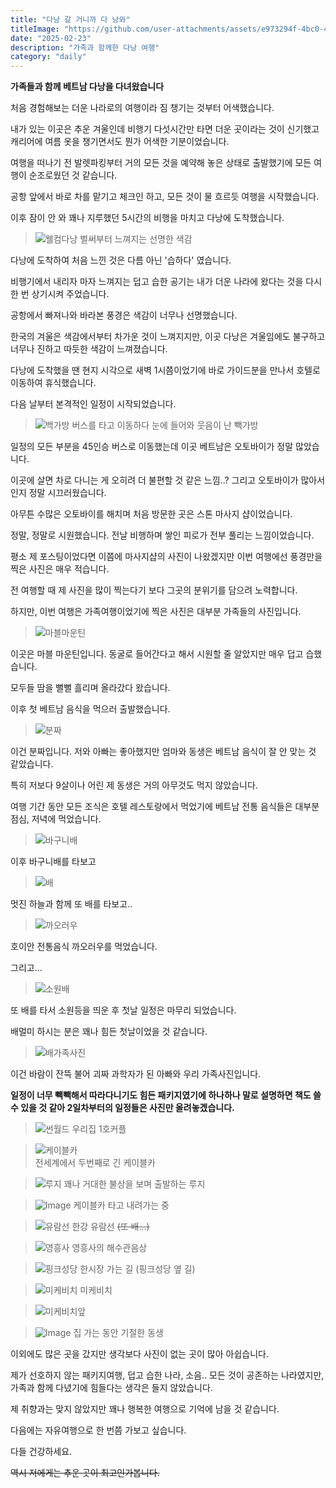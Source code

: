 ```yaml
---
title: "다낭 갈 거니까 다 낭와"
titleImage: "https://github.com/user-attachments/assets/e973294f-4bc0-4153-a191-123861f46529"
date: "2025-02-23"
description: "가족과 함께한 다낭 여행"
category: "daily"
---
```


**가족들과 함께 베트남 다낭을 다녀왔습니다**

처음 경험해보는 더운 나라로의 여행이라 짐 챙기는 것부터 어색했습니다.

내가 있는 이곳은 추운 겨울인데 비행기 다섯시간만 타면 더운 곳이라는 것이 신기했고 캐리어에 여름 옷을 챙기면서도 뭔가 어색한 기분이었습니다.

여행을 떠나기 전 발렛파킹부터 거의 모든 것을 예약해 놓은 상태로 출발했기에 모든 여행이 순조로웠던 것 같습니다.

공항 앞에서 바로 차를 맡기고 체크인 하고, 모든 것이 물 흐르듯 여행을 시작했습니다.

이후 잠이 안 와 꽤나 지루했던 5시간의 비행을 마치고 다낭에 도착했습니다.

> ![웰컴다낭](https://github.com/user-attachments/assets/e973294f-4bc0-4153-a191-123861f46529)
> 벌써부터 느껴지는 선명한 색감

다낭에 도착하여 처음 느낀 것은 다름 아닌 '습하다' 였습니다.

비행기에서 내리자 마자 느껴지는 덥고 습한 공기는 내가 더운 나라에 왔다는 것을 다시 한 번 상기시켜 주었습니다.

공항에서 빠져나와 바라본 풍경은 색감이 너무나 선명했습니다.

한국의 겨울은 색감에서부터 차가운 것이 느껴지지만, 이곳 다낭은 겨울임에도 불구하고 너무나 진하고 따듯한 색감이 느껴졌습니다.

다낭에 도착했을 땐 현지 시각으로 새벽 1시쯤이었기에 바로 가이드분을 만나서 호텔로 이동하여 휴식했습니다.

다음 날부터 본격적인 일정이 시작되었습니다.

> ![백가방](https://github.com/user-attachments/assets/6fb7def0-dda1-4330-b5e9-aacde171867b)
> 버스를 타고 이동하다 눈에 들어와 웃음이 난 빽가방

일정의 모든 부분을 45인승 버스로 이동했는데 이곳 베트남은 오토바이가 정말 많았습니다.

이곳에 살면 차로 다니는 게 오히려 더 불편할 것 같은 느낌..? 그리고 오토바이가 많아서인지 정말 시끄러웠습니다.

아무튼 수많은 오토바이를 해치며 처음 방문한 곳은 스톤 마사지 샵이었습니다.

정말, 정말로 시원했습니다. 전날 비행하며 쌓인 피로가 전부 풀리는 느낌이었습니다.

평소 제 포스팅이었다면 이쯤에 마사지샵의 사진이 나왔겠지만 이번 여행에선 풍경만을 찍은 사진은 매우 적습니다.

전 여행할 때 제 사진을 많이 찍는다기 보다 그곳의 분위기를 담으려 노력합니다.

하지만, 이번 여행은 가족여행이었기에 찍은 사진은 대부분 가족들의 사진입니다.

> ![마블마운틴](https://github.com/user-attachments/assets/9a731b00-3627-4eb3-a760-970a582459ce)

이곳은 마블 마운틴입니다. 동굴로 들어간다고 해서 시원할 줄 알았지만 매우 덥고 습했습니다.

모두들 땀을 뻘뻘 흘리며 올라갔다 왔습니다.

이후 첫 베트남 음식을 먹으러 출발했습니다.

> ![분짜](https://github.com/user-attachments/assets/688ea4c6-d646-41e0-b773-9d797ebc9ee7)

이건 분짜입니다. 저와 아빠는 좋아했지만 엄마와 동생은 베트남 음식이 잘 안 맞는 것 같았습니다.

특히 저보다 9살이나 어린 제 동생은 거의 아무것도 먹지 않았습니다.

여행 기간 동안 모든 조식은 호텔 레스토랑에서 먹었기에 베트남 전통 음식들은 대부분 점심, 저녁에 먹었습니다.

> ![바구니배](https://github.com/user-attachments/assets/9f4ed772-ea19-47fd-9422-3c7a40f07934)

이후 바구니배를 타보고

> ![배](https://github.com/user-attachments/assets/127ba4c5-d330-4342-aed7-ec4e28647893)

멋진 하늘과 함께 또 배를 타보고..

> ![까오러우](https://github.com/user-attachments/assets/d4ed97cf-143e-4d2a-bb19-8ab702205c98)

호이안 전통음식 까오러우를 먹었습니다.

그리고...

> ![소원배](https://github.com/user-attachments/assets/0cc1cb06-f881-4672-aeb8-6a9b9f103211)

또 배를 타서 소원등을 띄운 후 첫날 일정은 마무리 되었습니다.

배멀미 하시는 분은 꽤나 힘든 첫날이었을 것 같습니다.

> ![배가족사진](https://github.com/user-attachments/assets/5ba3160d-7f7a-4bee-b7af-3f8792e24689)

이건 바람이 잔뜩 불어 괴짜 과학자가 된 아빠와 우리 가족사진입니다.

**일정이 너무 빽빽해서 따라다니기도 힘든 패키지였기에 하나하나 말로 설명하면 책도 쓸 수 있을 것 같아 2일차부터의 일정들은 사진만 올려놓겠습니다.**

> ![썬월드](https://github.com/user-attachments/assets/42db8100-2546-42f6-ac02-ef89b108ea38)
> 우리집 1호커플

> ![케이블카](https://github.com/user-attachments/assets/25a0d4f9-3715-40ee-8916-1b882cb071ea)  
> 전세계에서 두번째로 긴 케이블카

> ![루지](https://github.com/user-attachments/assets/5e3139e8-82d4-495e-98c5-68c72a8f654b)
> 꽤나 거대한 불상을 보며 출발하는 루지

> ![Image](https://github.com/user-attachments/assets/15c7156d-b707-44d0-ae11-1dd781b82e5a)
> 케이블카 타고 내려가는 중

> ![유람선](https://github.com/user-attachments/assets/cd3049c7-84c5-4d1f-9e7f-0ceebda94c58)
> 한강 유람선 ~~(또 배...)~~

> ![영흥사](https://github.com/user-attachments/assets/3be89306-6b28-498e-a541-f1a1296d4652)
> 영흥사의 해수관음상

> ![핑크성당](https://github.com/user-attachments/assets/1bdbd1ee-04c0-4530-a971-c60c533ab0f5)
> 한시장 가는 길 (핑크성당 옆 길)

> ![미케비치](https://github.com/user-attachments/assets/f5fd46e9-c3e9-4921-b5c2-787f61f73e3e)
> 미케비치

> ![미케비치앞](https://github.com/user-attachments/assets/9160216e-a4df-4fd7-b9c3-d43de21de1dd)

> ![Image](https://github.com/user-attachments/assets/93042dc7-2a8c-4ee1-8cdf-f71f5b47e734)
> 집 가는 동안 기절한 동생

이외에도 많은 곳을 갔지만 생각보다 사진이 없는 곳이 많아 아쉽습니다.

제가 선호하지 않는 패키지여행, 덥고 습한 나라, 소음.. 모든 것이 공존하는 나라였지만, 가족과 함께 다녔기에 힘들다는 생각은 들지 않았습니다.

제 취향과는 맞지 않았지만 꽤나 행복한 여행으로 기억에 남을 것 같습니다.

다음에는 자유여행으로 한 번쯤 가보고 싶습니다.

다들 건강하세요.

~~역시 저에게는 추운 곳이 최고인가봅니다.~~
